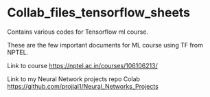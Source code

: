 # Collab_files_tensorflow_sheets
Contains various codes for Tensorflow ml course.

These are the few important documents for ML course using TF from NPTEL.

Link to course https://nptel.ac.in/courses/106106213/

Link to my Neural Network projects repo Colab https://github.com/projjal1/Neural_Networks_Projects
